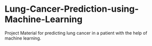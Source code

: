 # Lung-Cancer-Prediction-using-Machine-Learning
Project Material for predicting lung cancer in a patient with the help of machine learning.
